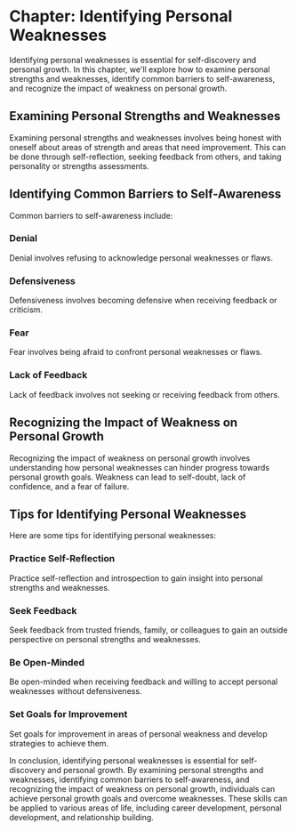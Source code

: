 Chapter: Identifying Personal Weaknesses
========================================

Identifying personal weaknesses is essential for self-discovery and personal growth. In this chapter, we'll explore how to examine personal strengths and weaknesses, identify common barriers to self-awareness, and recognize the impact of weakness on personal growth.

Examining Personal Strengths and Weaknesses
-------------------------------------------

Examining personal strengths and weaknesses involves being honest with oneself about areas of strength and areas that need improvement. This can be done through self-reflection, seeking feedback from others, and taking personality or strengths assessments.

Identifying Common Barriers to Self-Awareness
---------------------------------------------

Common barriers to self-awareness include:

### Denial

Denial involves refusing to acknowledge personal weaknesses or flaws.

### Defensiveness

Defensiveness involves becoming defensive when receiving feedback or criticism.

### Fear

Fear involves being afraid to confront personal weaknesses or flaws.

### Lack of Feedback

Lack of feedback involves not seeking or receiving feedback from others.

Recognizing the Impact of Weakness on Personal Growth
-----------------------------------------------------

Recognizing the impact of weakness on personal growth involves understanding how personal weaknesses can hinder progress towards personal growth goals. Weakness can lead to self-doubt, lack of confidence, and a fear of failure.

Tips for Identifying Personal Weaknesses
----------------------------------------

Here are some tips for identifying personal weaknesses:

### Practice Self-Reflection

Practice self-reflection and introspection to gain insight into personal strengths and weaknesses.

### Seek Feedback

Seek feedback from trusted friends, family, or colleagues to gain an outside perspective on personal strengths and weaknesses.

### Be Open-Minded

Be open-minded when receiving feedback and willing to accept personal weaknesses without defensiveness.

### Set Goals for Improvement

Set goals for improvement in areas of personal weakness and develop strategies to achieve them.

In conclusion, identifying personal weaknesses is essential for self-discovery and personal growth. By examining personal strengths and weaknesses, identifying common barriers to self-awareness, and recognizing the impact of weakness on personal growth, individuals can achieve personal growth goals and overcome weaknesses. These skills can be applied to various areas of life, including career development, personal development, and relationship building.
